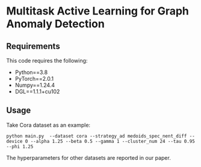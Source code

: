 # Multitask Active Learning for Graph Anomaly Detection

## Requirements
This code requires the following:

- Python==3.8
- PyTorch==2.0.1
- Numpy==1.24.4
- DGL==1.1.1+cu102

## Usage
Take Cora dataset as an example:
```
python main.py  --dataset cora --strategy_ad medoids_spec_nent_diff --device 0 --alpha 1.25 --beta 0.5 --gamma 1 --cluster_num 24 --tau 0.95  --phi 1.25 
```
The hyperparameters for other datasets are reported in our paper.
